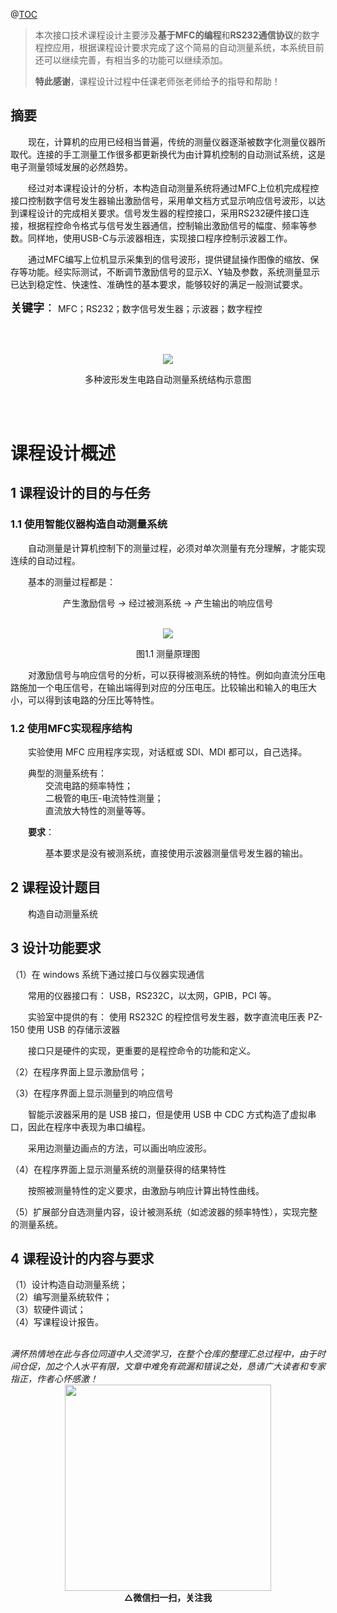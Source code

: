 @[TOC](一种基于MFC构造自动测量系统)

> <p>本次接口技术课程设计主要涉及<b>基于MFC的编程</b>和<b>RS232通信协议</b>的数字程控应用，根据课程设计要求完成了这个简易的自动测量系统，本系统目前还可以继续完善，有相当多的功能可以继续添加。</p>
> <p> <b>特此感谢</b>，课程设计过程中任课老师张老师给予的指导和帮助！</p>

## 摘要

&emsp;&emsp;现在，计算机的应用已经相当普遍，传统的测量仪器逐渐被数字化测量仪器所取代。连接的手工测量工作很多都更新换代为由计算机控制的自动测试系统，这是电子测量领域发展的必然趋势。<br>

&emsp;&emsp;经过对本课程设计的分析，本构造自动测量系统将通过MFC上位机完成程控接口控制数字信号发生器输出激励信号，采用单文档方式显示响应信号波形，以达到课程设计的完成相关要求。信号发生器的程控接口，采用RS232硬件接口连接，根据程控命令格式与信号发生器通信，控制输出激励信号的幅度、频率等参数。同样地，使用USB-C与示波器相连，实现接口程序控制示波器工作。<br>

&emsp;&emsp;通过MFC编写上位机显示采集到的信号波形，提供键鼠操作图像的缩放、保存等功能。经实际测试，不断调节激励信号的显示X、Y轴及参数，系统测量显示已达到稳定性、快速性、准确性的基本要求，能够较好的满足一般测试要求。<br>

<font face="黑体" size=4><b>关键字</b>：</font> MFC；RS232；数字信号发生器；示波器；数字程控<p><br><br>
    
<div align=center><img src="https://img-blog.csdnimg.cn/20191209150135880.png" ></div>

<p align="center">
    多种波形发生电路自动测量系统结构示意图
</p>
<br><br>

# 课程设计概述
## 1 课程设计的目的与任务
### 1.1 使用智能仪器构造自动测量系统
&emsp;&emsp;自动测量是计算机控制下的测量过程，必须对单次测量有充分理解，才能实现连续的自动过程。

&emsp;&emsp;基本的测量过程都是： 
<p align="center">
    产生激励信号 -> 经过被测系统 -> 产生输出的响应信号
</p>
<br>
<div align=center><img src="https://img-blog.csdnimg.cn/20191209175304312.png" ></div>

<p align="center">
    图1.1 测量原理图
</p>

&emsp;&emsp;对激励信号与响应信号的分析，可以获得被测系统的特性。例如向直流分压电路施加一个电压信号，在输出端得到对应的分压电压。比较输出和输入的电压大小，可以得到该电路的分压比等特性。

### 1.2 使用MFC实现程序结构
&emsp;&emsp;实验使用 MFC 应用程序实现，对话框或 SDI、MDI 都可以，自己选择。

&emsp;&emsp;典型的测量系统有：<br>
&emsp;&emsp;&emsp;&emsp;交流电路的频率特性； <br>
&emsp;&emsp;&emsp;&emsp;二极管的电压-电流特性测量；<br>
&emsp;&emsp;&emsp;&emsp;直流放大特性的测量等等。<br>

&emsp;&emsp;<b>要求</b>：

&emsp;&emsp;&emsp;&emsp;基本要求是没有被测系统，直接使用示波器测量信号发生器的输出。<br>

## 2 课程设计题目
&emsp;&emsp;构造自动测量系统
## 3 设计功能要求
（1）在 windows 系统下通过接口与仪器实现通信<br>

&emsp;&emsp;常用的仪器接口有： USB，RS232C，以太网，GPIB，PCI 等。<br>

&emsp;&emsp;实验室中提供的有： 使用 RS232C 的程控信号发生器，数字直流电压表 PZ-150 使用 USB 的存储示波器<br>

&emsp;&emsp;接口只是硬件的实现，更重要的是程控命令的功能和定义。<br>

（2）在程序界面上显示激励信号；

（3）在程序界面上显示测量到的响应信号

&emsp;&emsp;智能示波器采用的是 USB 接口，但是使用 USB 中 CDC 方式构造了虚拟串口，因此在程序中表现为串口编程。<br>

&emsp;&emsp;采用边测量边画点的方法，可以画出响应波形。<br>

（4）在程序界面上显示测量系统的测量获得的结果特性

&emsp;&emsp;按照被测量特性的定义要求，由激励与响应计算出特性曲线。<br>

（5）扩展部分自选测量内容，设计被测系统（如滤波器的频率特性），实现完整的测量系统。

## 4 课程设计的内容与要求
（1）设计构造自动测量系统；<br>
（2）编写测量系统软件；<br>
（3）软硬件调试；<br>
（4）写课程设计报告。<br>

<br>
<i>满怀热情地在此与各位同道中人交流学习，在整个仓库的整理汇总过程中，由于时间仓促，加之个人水平有限，文章中难免有疏漏和错误之处，恳请广大读者和专家指正，作者心怀感激！</i>

<br>

<div align=center><img src="https://image.jiqizhixin.com/uploads/editor/d8595d93-e8c9-4abf-91f4-105384736912/%E5%9B%BE%E7%89%8712.jpg" height="330" width="330"></div>

<div align=center size = 3><b>△微信扫一扫，关注我</b></div>
